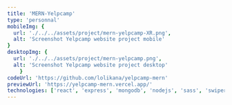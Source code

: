 ```yaml
---
title: 'MERN-Yelpcamp'
type: 'personnal'
mobileImg: {
  url: './../../assets/project/mern-yelpcamp-XR.png',
  alt: 'Screenshot Yelpcamp website project mobile'
}
desktopImg: {
  url: './../../assets/project/mern-yelpcamp.png',
  alt: 'Screenshot Yelpcamp website project desktop'
	}
codeUrl: 'https://github.com/lolikana/yelpcamp-mern'
previewUrl: 'https://yelpcamp-mern.vercel.app/'
technologies: ['react', 'express', 'mongodb', 'nodejs', 'sass', 'swiper', 'mapbox', 'zod']
---
```


